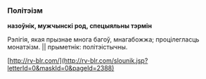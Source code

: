 ### Політэізм
**назоўнік, мужчынскі род, спецыяльны тэрмін**

Рэлігія, якая прызнае многа багоў, мнагабожжа; процілегласць монатэізм. || прыметнік: політэістычны.

<a rel="author">[http://rv-blr.com/](http://rv-blr.com/slounik.jsp?letterId=0&maskId=0&pageId=2388)</a>
